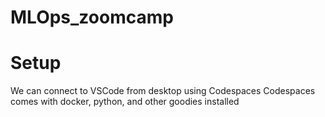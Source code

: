 # MLOps_zoomcamp

# Setup 

We can connect to VSCode from desktop using Codespaces
Codespaces comes with docker, python, and other goodies installed 
